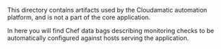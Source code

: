 This directory contains artifacts used by the Cloudamatic automation platform,
and is not a part of the core application.

In here you will find Chef data bags describing monitoring checks to be
automatically configured against hosts serving the application.
